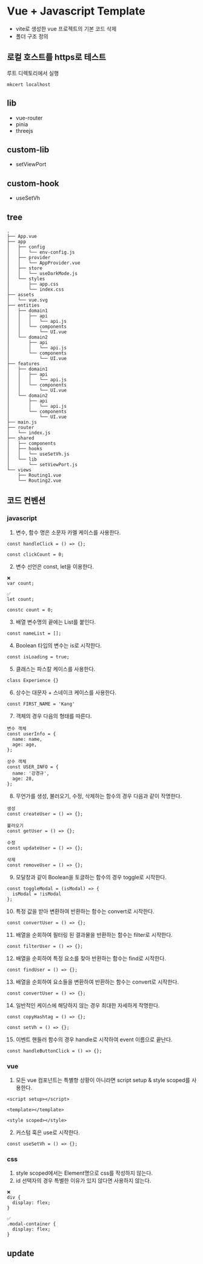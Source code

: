 # Vue + Javascript Template

- vite로 생성한 vue 프로젝트의 기본 코드 삭제
- 폴더 구조 정의

## 로컬 호스트를 https로 테스트

루트 디렉토리에서 실행

```
mkcert localhost
```

## lib

- vue-router
- pinia
- threejs

## custom-lib

- setViewPort

## custom-hook

- useSetVh

## tree

```
.
├── App.vue
├── app
│   ├── config
│   │   └── env-config.js
│   ├── provider
│   │   └── AppProvider.vue
│   ├── store
│   │   └── useDarkMode.js
│   └── styles
│       ├── app.css
│       └── index.css
├── assets
│   └── vue.svg
├── entities
│   ├── domain1
│   │   ├── api
│   │   │   └── api.js
│   │   └── components
│   │       └── UI.vue
│   └── domain2
│       ├── api
│       │   └── api.js
│       └── components
│           └── UI.vue
├── features
│   ├── domain1
│   │   ├── api
│   │   │   └── api.js
│   │   └── components
│   │       └── UI.vue
│   └── domain2
│       ├── api
│       │   └── api.js
│       └── components
│           └── UI.vue
├── main.js
├── router
│   └── index.js
├── shared
│   ├── components
│   ├── hooks
│   │   └── useSetVh.js
│   └── lib
│       └── setViewPort.js
└── views
    ├── Routing1.vue
    └── Routing2.vue
```

## 코드 컨벤션

### javascript

1. 변수, 함수 명은 소문자 카멜 케이스를 사용한다.

```
const handleClick = () => {};

const clickCount = 0;
```

2. 변수 선언은 const, let을 이용한다.

```
❌
var count;

✅
let count;

constc count = 0;
```

3. 배열 변수명의 끝에는 List를 붙인다.

```
const nameList = [];
```

4. Boolean 타입의 변수는 is로 시작한다.

```
const isLoading = true;
```

5. 클래스는 파스칼 케이스를 사용한다.

```
class Experience {}
```

6. 상수는 대문자 + 스네이크 케이스를 사용한다.

```
const FIRST_NAME = 'Kang'
```

7. 객체의 경우 다음의 형태를 따른다.

```
변수 객체
const userInfo = {
  name: name,
  age: age,
};

상수 객체
const USER_INFO = {
  name: '강경규',
  age: 28,
};
```

8. 무언가를 생성, 불러오기, 수정, 삭제하는 함수의 경우 다음과 같이 작명한다.

```
생성
const createUser = () => {};

불러오기
const getUser = () => {};

수정
const updateUser = () => {};

삭제
const removeUser = () => {};
```

9. 모달창과 같이 Boolean을 토글하는 함수의 경우 toggle로 시작한다.

```
const toggleModal = (isModal) => {
  isModal = !isModal
};
```

10. 특정 값을 받아 변환하여 반환하는 함수는 convert로 시작한다.

```
const convertUser = () => {};
```

11. 배열을 순회하여 필터링 된 결과물을 반환하는 함수는 filter로 시작한다.

```
const filterUser = () => {};
```

12. 배열을 순회하여 특정 요소를 찾아 반환하는 함수는 find로 시작한다.

```
const findUser = () => {};
```

13. 배열을 순회하여 요소들을 변환하여 반환하는 함수는 convert로 시작한다.

```
const convertUser = () => {};
```

14. 일반적인 케이스에 해당하지 않는 경우 최대한 자세하게 작명한다.

```
const copyHashtag = () => {};

const setVh = () => {};
```

15. 이벤트 핸들러 함수의 경우 handle로 시작하여 event 이름으로 끝난다.

```
const handleButtonClick = () => {};
```

### vue

1. 모든 vue 컴포넌트는 특별항 상황이 아니라면 script setup & style scoped를 사용한다.

```
<script setup></script>

<template></template>

<style scoped></style>
```

2. 커스텀 훅은 use로 시작한다.

```
const useSetVh = () => {};
```

### css

1. style scoped에서는 Element명으로 css를 작성하지 않는다.
2. id 선택자의 경우 특별한 이유가 있지 않다면 사용하지 않는다.

```
❌
div {
  display: flex;
}

✅
.modal-container {
  display: flex;
}
```

## update
